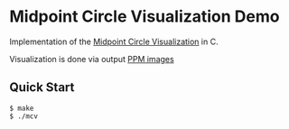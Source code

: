 # Midpoint Circle Visualization Demo

Implementation of the [Midpoint Circle Visualization](https://en.wikipedia.org/wiki/Midpoint_circle_algorithm) in C.

Visualization is done via output [PPM images](http://netpbm.sourceforge.net/doc/ppm.html)

## Quick Start

```console
$ make
$ ./mcv
```
